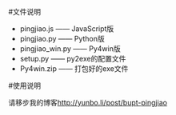 #文件说明

+ pingjiao.js —— JavaScript版
+ pingjiao.py —— Python版
+ pingjiao_win.py —— Py4win版
+ setup.py —— py2exe的配置文件
+ Py4win.zip —— 打包好的exe文件

#使用说明

请移步我的博客<http://yunbo.li/post/bupt-pingjiao>